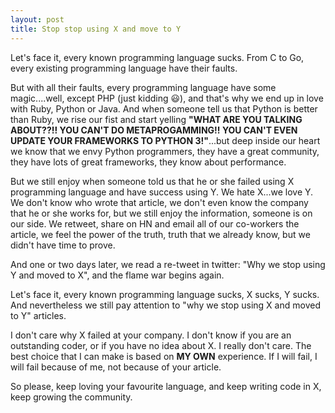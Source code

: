 ```yaml
---
layout: post
title: Stop stop using X and move to Y
---
```


Let's face it, every known programming language sucks. From C to Go, every existing programming language have their faults.

But with all their faults, every programming language have some magic....well, except PHP (just kidding :smiley:), and that's why we end up in love with Ruby, Python or Java. And when someone tell us that Python is better than Ruby, we rise our fist and start yelling __"WHAT ARE YOU TALKING ABOUT??!! YOU CAN'T DO METAPROGAMMING!! YOU CAN'T EVEN UPDATE YOUR FRAMEWORKS TO PYTHON 3!"__...but deep inside our heart we know that we envy Python programmers, they have a great community, they have lots of great frameworks, they know about performance.

But we still enjoy when someone told us that he or she failed using X programming language and have success using Y. We hate X...we love Y. We don't know who wrote that article, we don't even know the company that he or she works for, but we still enjoy the information, someone is on our side. We retweet, share on HN and email all of our co-workers the article, we feel the power of the truth, truth that we already know, but we didn't have time to prove.

And one or two days later, we read a re-tweet in twitter: "Why we stop using Y and moved to X", and the flame war begins again.

Let's face it, every known programming language sucks, X sucks, Y sucks. And nevertheless we still pay attention to "why we stop using X and moved to Y" articles.

I don't care why X failed at your company. I don't know if you are an outstanding coder, or if you have no idea about X. I really don't care. The best choice that I can make is based on __MY OWN__ experience. If I will fail, I will fail because of me, not because of your article.

So please, keep loving your favourite language, and keep writing code in X, keep growing the community.
